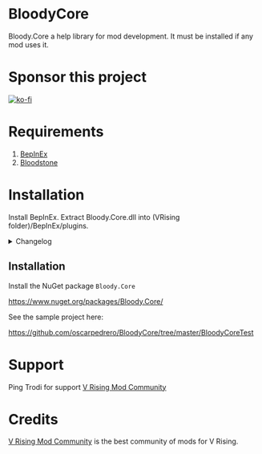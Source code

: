 # BloodyCore

Bloody.Core a help library for mod development. It must be installed if any mod uses it.

# Sponsor this project

[![ko-fi](https://ko-fi.com/img/githubbutton_sm.svg)](https://ko-fi.com/K3K8ENRQY)

# Requirements

1. [BepInEx](https://thunderstore.io/c/v-rising/p/BepInEx/BepInExPack_V_Rising/)
2. [Bloodstone](https://thunderstore.io/c/v-rising/p/deca/Bloodstone/)

# Installation
Install BepInEx.
Extract Bloody.Core.dll into (VRising folder)/BepInEx/plugins.

<details>
<summary>Changelog</summary>

`1.2.4`
- Added Coroutine Handler
- Added Action Scheduler
- Fixed inventory drop system
- Fixed patch VampireDownedPatch
- Added a new Exits method to the ECS extension
- Debug logs commented
- Modified the buff system so that it does not clean the rest of the buffs by default
- Added new event invocations in EventHandler (OnPlayerBuffed, OnPlayerBuffRemoved)
- Minor performance improvements

`1.2.3`
- Add Event OnDamage

`1.2.2`
- Patch loading system changed because it caused incompatibilities

`1.2.1`
- Fixed errors with Item models

`1.2.0`
- versioning of the API and the rest of the functionalities to v1 
- Refactoring to be used as a framework.

`1.0.0`
- First version of Core
</details>

## Installation

Install the NuGet package `Bloody.Core`

https://www.nuget.org/packages/Bloody.Core/

See the sample project here: 

https://github.com/oscarpedrero/BloodyCore/tree/master/BloodyCoreTest

# Support

Ping Trodi for support [V Rising Mod Community](https://discord.gg/vrisingmods)

# Credits

[V Rising Mod Community](https://discord.gg/vrisingmods) is the best community of mods for V Rising.
